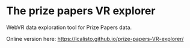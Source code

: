 # The prize papers VR explorer

WebVR data exploration tool for Prize Papers data.

Online version here: https://lcalisto.github.io/prize-papers-VR-explorer/
